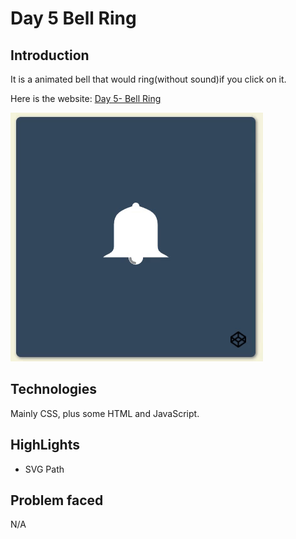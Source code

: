 # Day 5 Bell Ring

## Introduction

It is a animated bell that would ring(without sound)if you click on it.

Here is the website: [Day 5- Bell Ring](https://louuu03.github.io/EverydayLilChallenge/D5-BellRing/index.html)


![alt text](./Icon/gif.gif)


## Technologies

Mainly CSS, plus some HTML and JavaScript.

## HighLights

* SVG Path


## Problem faced
N/A

